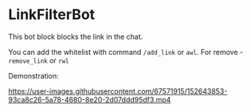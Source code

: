 ﻿# LinkFilterBot
This bot block blocks the link in the chat.

You can add the whitelist with command `/add_link` or `awl`. For remove - `remove_link` or `rwl` 

Demonstration:
    

https://user-images.githubusercontent.com/67571915/152643853-93ca8c26-5a78-4680-8e20-2d07ddd95df3.mp4

